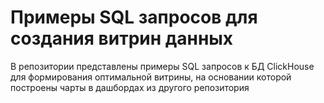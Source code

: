 # Примеры SQL запросов для создания витрин данных
В репозитории представлены примеры SQL запросов к БД ClickHouse для формирования оптимальной витрины, на основании которой построены чарты в дашбордах из другого репозитория
